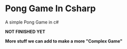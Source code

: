 # Pong Game In Csharp
A simple Pong Game in c#

<strong> NOT FINISHED YET<strong/>

More stuff we can add to make a more "Complex Game"
